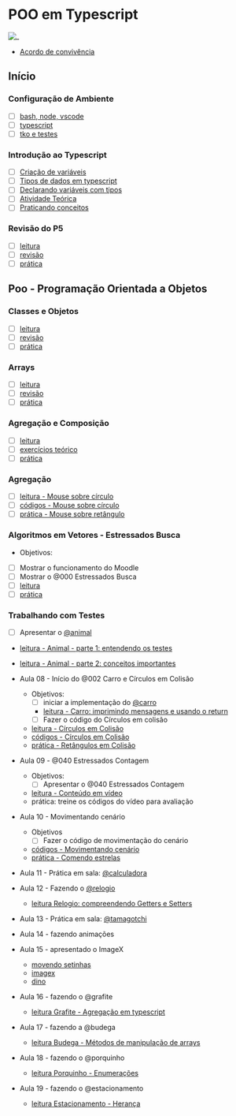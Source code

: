 # POO em Typescript

![_](https://user-images.githubusercontent.com/4747652/261453336-15fd08ae-bd69-4e17-b82b-d25f62887bee.jpg)

- [Acordo de convivência](aulas/acordo.md)

## Início <!-- group -->

### Configuração de Ambiente

- [ ] [bash, node, vscode](aulas/config.md)
- [ ] [typescript](aulas/typescript.md)
- [ ] [tko e testes](aulas/tko.md)

### Introdução ao Typescript <!-- @intro -->

- [ ] [Criação de variáveis](aulas/criacao_de_variaveis.md)
- [ ] [Tipos de dados em typescript](./aulas/tipos_de_dados_em_ts.md)
- [ ] [Declarando variáveis com tipos](./aulas/declarando_variáveis_com_tipos.md)
- [ ] [Atividade Teórica](aulas/fup_revisao.md)
- [ ] [Praticando conceitos](aulas/fup_pratica.md)

### Revisão do P5

- [ ] [leitura](aulas/p5_leitura.md)
- [ ] [revisão](aulas/p5_revisao.md)
- [ ] [prática](aulas/p5_pratica.md)

## Poo - Programação Orientada a Objetos <!-- group -->

### Classes e Objetos <!-- @classes r:intro -->

- [ ] [leitura](aulas/classes_leitura.md)
- [ ] [revisão](aulas/classes_revisao.md)
- [ ] [prática](aulas/classes_pratica.md)

### Arrays <!-- @arrays r:intro -->

- [ ] [leitura](aulas/arrays_leitura.md)
- [ ] [revisão](aulas/arrays_revisao.md)
- [ ] [prática](aulas/arrays_pratica.md)

### Agregação e Composição <!-- @agreg r:intro -->

- [ ] [leitura](aulas/agregacao_composicao_leitura.md)
- [ ] [exercícios teórico](aulas/agregacao_composicao_exercicios.md)
- [ ] [prática](aulas/agregacao_composicao_pratica.md)

### Agregação <!-- @aninhado r:agreg -->

- [ ] [leitura - Mouse sobre círculo](aulas/vector2d_leitura.md)
- [ ] [códigos - Mouse sobre círculo](codigos/vector2d_circulo.ts)
- [ ] [prática - Mouse sobre retângulo](aulas/vector2d_pratica.md)

### Algoritmos em Vetores - Estressados Busca <!-- @vetores r:arrays -->

- Objetivos:
- [ ] Mostrar o funcionamento do Moodle
- [ ] Mostrar o @000 Estressados Busca
- [ ] [leitura](aulas/algoritmos_vetores_leitura.md)
- [ ] [prática](aulas/algoritmos_vetores_pratica.md)
  
### Trabalhando com Testes

- [ ] Apresentar o [@animal](https://github.com/qxcodepoo/arcade/blob/master/base/animal2/Readme.md)
- [leitura - Animal - parte 1: entendendo os testes](aulas/busca_leitura.md)
- [leitura - Animal -  parte 2: conceitos importantes](./aulas/leitura_animal_2.md)

- Aula 08 - Início do @002 Carro e Círculos em Colisão
  - Objetivos:
    - [ ] iniciar a implementação do [@carro](https://github.com/qxcodepoo/arcade/blob/master/base/carro2/Readme.md)
    - [leitura - Carro: imprimindo mensagens e usando o return](aulas/leitura_carro.md)
    - [ ] Fazer o código do Círculos em colisão
  - [leitura - Círculos em Colisão](aulas/circulos-colisao-leitura.md)
  - [códigos - Círculos em Colisão](codigos/circulos_colisao.ts)
  - [prática - Retângulos em Colisão](aulas/circulos_colisao_pratica.md)
- Aula 09 - @040  Estressados Contagem
  - Objetivos:
    - [ ] Apresentar o @040 Estressados Contagem
  - [leitura - Conteúdo em vídeo](https://www.youtube.com/watch?v=yEks2RnwgeA)
  - prática: treine os códigos do vídeo para avaliação
- Aula 10 - Movimentando cenário
  - Objetivos
    - [ ] Fazer o código de movimentação do cenário
  - [códigos - Movimentando cenário](codigos/movimentando_cenario.ts)
  - [prática - Comendo estrelas](aulas/movimentando_cenario_pratica.md)
- Aula 11 - Prática em sala: [@calculadora](https://github.com/qxcodepoo/arcade/blob/master/base/calculadora2/Readme.md)
- Aula 12 - Fazendo o [@relogio](https://github.com/qxcodepoo/arcade/blob/master/base/relogio/Readme.md)
  - [leitura Relogio: compreendendo Getters e Setters](./aulas/leitura_relogio.md)
- Aula 13 - Prática em sala: [@tamagotchi](https://github.com/qxcodepoo/arcade/blob/master/base/tamagotchi/Readme.md)
- Aula 14 - fazendo animações
- Aula 15 - apresentado o ImageX
  - [movendo setinhas](https://editor.p5js.org/sena.ufc/sketches/Xj8x9legN)
  - [imagex](https://editor.p5js.org/sena.ufc/sketches/yjIx4jofg)
  - [dino](https://editor.p5js.org/sena.ufc/sketches/BA8y0TLwX)
- Aula 16 - fazendo o @grafite
  - [leitura Grafite - Agregação em typescript](./aulas/agregacao.md)
- Aula 17 - fazendo a @budega
  - [leitura Budega - Métodos de manipulação de arrays](./aulas/leitura_budega.md)
- Aula 18 - fazendo o @porquinho
  - [leitura Porquinho - Enumerações]()
- Aula 19 - fazendo o @estacionamento
  - [leitura Estacionamento - Herança](./aulas/leitura_estacionamento.md)